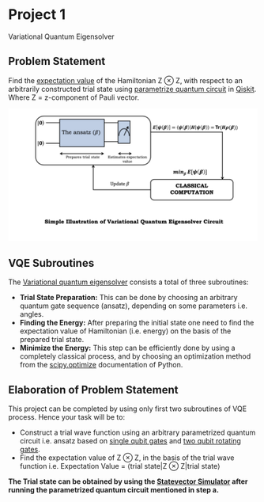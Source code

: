 # Project 1
Variational Quantum Eigensolver


## Problem Statement
Find the [expectation value](https://en.wikipedia.org/wiki/Expected_value) of the Hamiltonian Z ⊗ Z, with respect to an arbitrarily constructed trial state using [parametrize quantum circuit](https://medium.com/qiskit/we-need-new-language-to-discuss-parameterized-quantum-circuits-60672f189b5f) in [Qiskit](https://qiskit.org/). Where Z = z-component of Pauli vector.

<img src="https://github.com/qIndia/Techni-Q/blob/main/Images/VQE.png" width="1000">

## VQE Subroutines
The [Variational quantum eigensolver](https://towardsdatascience.com/the-variational-quantum-eigensolver-explained-adcbc9659c3a) consists a total of three subroutines:
* **Trial State Preparation:** This can be done by choosing an arbitrary quantum gate
sequence (ansatz), depending on some parameters i.e. angles.
* **Finding the Energy:** After preparing the initial state one need to find the expectation
value of Hamiltonian (i.e. energy) on the basis of the prepared trial state.
* **Minimize the Energy:** This step can be efficiently done by using a completely classical process, and by choosing an optimization method from the [scipy.optimize](https://docs.scipy.org/doc/scipy/reference/generated/scipy.optimize.minimize.html) documentation of Python.

## Elaboration of Problem Statement
This project can be completed by using only first two subroutines of VQE process. 
Hence your task will be to:
* Construct a trial wave function using an arbitrary parametrized quantum circuit i.e. ansatz based on [single qubit gates](https://qiskit.org/textbook/ch-states/single-qubit-gates.html) and [two qubit rotating gates](https://qiskit.org/textbook/ch-gates/multiple-qubits-entangled-states.html).
* Find the expectation value of Z ⊗ Z, in the basis of the trial wave function i.e. Expectation Value = ⟨trial state|Z ⊗ Z|trial state⟩

 **The Trial state can be obtained by using the [Statevector Simulator](https://qiskit.org/documentation/tutorials/circuits/1_getting_started_with_qiskit.html) after running the parametrized quantum circuit mentioned in step a.**
